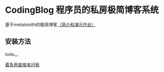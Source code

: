 # CodingBlog 程序员的私房极简博客系统

基于metalsmith的极简博客[（简介和演示在此）](http://nshen.net/project/new-blog/)

## 安装方法

todo。。

[着急用直接来问我](http://nshen.net/about/)